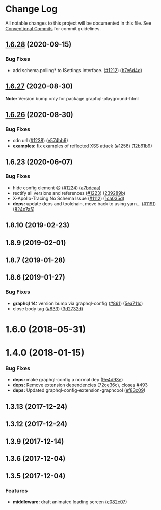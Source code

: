 # Change Log

All notable changes to this project will be documented in this file.
See [Conventional Commits](https://conventionalcommits.org) for commit guidelines.

## [1.6.28](https://github.com/graphcool/graphql-playground/compare/graphql-playground-html@1.6.27...graphql-playground-html@1.6.28) (2020-09-15)


### Bug Fixes

* add schema.polling* to ISettings interface. ([#1212](https://github.com/graphcool/graphql-playground/issues/1212)) ([b7e6d4d](https://github.com/graphcool/graphql-playground/commit/b7e6d4d7590766183a77910a517ea946b95f2a84))





## [1.6.27](https://github.com/graphcool/graphql-playground/compare/graphql-playground-html@1.6.26...graphql-playground-html@1.6.27) (2020-08-30)

**Note:** Version bump only for package graphql-playground-html





## [1.6.26](https://github.com/graphcool/graphql-playground/compare/graphql-playground-html@1.6.23...graphql-playground-html@1.6.26) (2020-08-30)


### Bug Fixes

* cdn url ([#1238](https://github.com/graphcool/graphql-playground/issues/1238)) ([e574bb6](https://github.com/graphcool/graphql-playground/commit/e574bb69e8adcda816fa62acc7e3adf19f31947a))
* **examples:** fix examples of reflected XSS attack ([#1256](https://github.com/graphcool/graphql-playground/issues/1256)) ([12b61b9](https://github.com/graphcool/graphql-playground/commit/12b61b9d69286b12a6ac74b12aae705e6b060f3b))





## 1.6.23 (2020-06-07)


### Bug Fixes

* hide config element 😆 ([#1224](https://github.com/graphcool/graphql-playground/issues/1224)) ([a7bdcaa](https://github.com/graphcool/graphql-playground/commit/a7bdcaa669f21603ded80bb9c59c4ab41597161a))
* rectify all versions and references ([#1223](https://github.com/graphcool/graphql-playground/issues/1223)) ([239289b](https://github.com/graphcool/graphql-playground/commit/239289b3e9da1744b23b7ef2694b1ed6370e3c16))
* X-Apollo-Tracing No Schema Issue ([#1112](https://github.com/graphcool/graphql-playground/issues/1112)) ([1ca035d](https://github.com/graphcool/graphql-playground/commit/1ca035d06f71cbe02aa8f36e7fce2095c2854ba6))
* **deps:** update deps and toolchain, move back to using yarn… ([#1191](https://github.com/graphcool/graphql-playground/issues/1191)) ([824c7a5](https://github.com/graphcool/graphql-playground/commit/824c7a57f0284f022726a8b8840aafc3e8720ccd))



## 1.8.10 (2019-02-23)



## 1.8.9 (2019-02-01)



## 1.8.7 (2019-01-28)



## 1.8.6 (2019-01-27)


### Bug Fixes

* **graphql 14:** version bump via graphql-config ([#861](https://github.com/graphcool/graphql-playground/issues/861)) ([5ea711c](https://github.com/graphcool/graphql-playground/commit/5ea711c590c1265c873324b28cd3483d3e05dc98))
* close body tag ([#833](https://github.com/graphcool/graphql-playground/issues/833)) ([3d2732d](https://github.com/graphcool/graphql-playground/commit/3d2732dbd90f71f8b48465b95c7b7b5bc8bc7a1c))



# 1.6.0 (2018-05-31)



# 1.4.0 (2018-01-15)


### Bug Fixes

* **deps:** make graphql-config a normal dep ([9e4d93e](https://github.com/graphcool/graphql-playground/commit/9e4d93e0cf7ebd3ba1806407383e071fda37cb55))
* **deps:** Remove extension dependencies ([72ce36c](https://github.com/graphcool/graphql-playground/commit/72ce36cdd96f35efefd916993a949e646c5f94b2)), closes [#493](https://github.com/graphcool/graphql-playground/issues/493)
* **deps:** Updated graphql-config-extension-graphcool ([ef83c09](https://github.com/graphcool/graphql-playground/commit/ef83c097c018a42f7ee65529d6af4ea3928a4281))



## 1.3.13 (2017-12-24)



## 1.3.12 (2017-12-24)



## 1.3.9 (2017-12-14)



## 1.3.6 (2017-12-04)



## 1.3.5 (2017-12-04)


### Features

* **middleware:** draft animated loading screen ([c082c07](https://github.com/graphcool/graphql-playground/commit/c082c07cdcfeae50dd0c43a5ae225729a91556ef))
